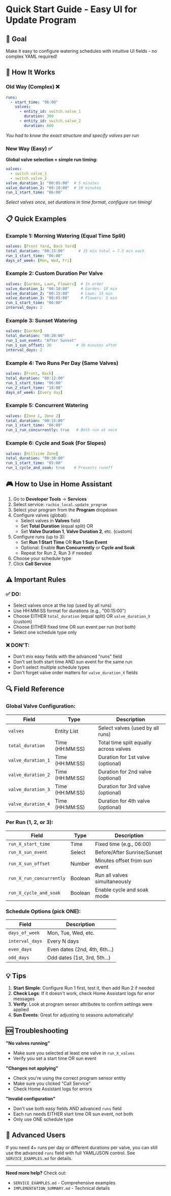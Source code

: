 # Quick Start Guide - Easy UI for Update Program

## 🎯 Goal
Make it easy to configure watering schedules with intuitive UI fields - no complex YAML required!

## 🔧 How It Works

### Old Way (Complex) ❌
```yaml
runs:
  - start_time: "06:00"
    valves:
      - entity_id: switch.valve_1
        duration: 300
      - entity_id: switch.valve_2
        duration: 600
```
*You had to know the exact structure and specify valves per run*

### New Way (Easy) ✅
**Global valve selection + simple run timing:**

```yaml
valves:
  - switch.valve_1
  - switch.valve_2
valve_duration_1: "00:05:00"  # 5 minutes
valve_duration_2: "00:10:00"  # 10 minutes
run_1_start_time: "06:00"
```
*Select valves once, set durations in time format, configure run timing!*

## 📋 Quick Examples

### Example 1: Morning Watering (Equal Time Split)
```yaml
valves: [Front Yard, Back Yard]
total_duration: "00:15:00"      # 15 min total = 7.5 min each
run_1_start_time: "06:00"
days_of_week: [Mon, Wed, Fri]
```

### Example 2: Custom Duration Per Valve
```yaml
valves: [Garden, Lawn, Flowers]  # In order
valve_duration_1: "00:10:00"     # Garden: 10 min
valve_duration_2: "00:15:00"     # Lawn: 15 min
valve_duration_3: "00:05:00"     # Flowers: 5 min
run_1_start_time: "06:00"
interval_days: 2
```

### Example 3: Sunset Watering
```yaml
valves: [Garden]
total_duration: "00:20:00"
run_1_sun_event: "After Sunset"
run_1_sun_offset: 30           # 30 minutes after
interval_days: 2
```

### Example 4: Two Runs Per Day (Same Valves)
```yaml
valves: [Front, Back]
total_duration: "00:12:00"
run_1_start_time: "06:00"
run_2_start_time: "18:00"
days_of_week: [Every day]
```

### Example 5: Concurrent Watering
```yaml
valves: [Zone 1, Zone 2]
total_duration: "00:15:00"
run_1_start_time: "06:00"
run_1_run_concurrently: true   # Both run at once
```

### Example 6: Cycle and Soak (For Slopes)
```yaml
valves: [Hillside Zone]
total_duration: "00:30:00"
run_1_start_time: "05:00"
run_1_cycle_and_soak: true    # Prevents runoff
```

## 🎮 How to Use in Home Assistant

1. Go to **Developer Tools** → **Services**
2. Select service: `rachio_local.update_program`
3. Select your program from the **Program** dropdown
4. Configure valves (global):
   - Select valves in **Valves** field
   - Set **Total Duration** (equal split) OR
   - Set **Valve Duration 1**, **Valve Duration 2**, etc. (custom)
5. Configure runs (up to 3):
   - Set **Run 1 Start Time** OR **Run 1 Sun Event**
   - Optional: Enable **Run Concurrently** or **Cycle and Soak**
   - Repeat for Run 2, Run 3 if needed
6. Choose your schedule type
7. Click **Call Service**

## ⚠️ Important Rules

### ✅ DO:
- Select valves once at the top (used by all runs)
- Use HH:MM:SS format for durations (e.g., "00:15:00")
- Choose EITHER `total_duration` (equal split) OR `valve_duration_X` (custom)
- Choose EITHER fixed time OR sun event per run (not both)
- Select one schedule type only

### ❌ DON'T:
- Don't mix easy fields with the advanced "runs" field
- Don't set both start time AND sun event for the same run
- Don't select multiple schedule types
- Don't forget valve order matters for `valve_duration_X` fields

## 🔍 Field Reference

### Global Valve Configuration:

| Field | Type | Description |
|-------|------|-------------|
| `valves` | Entity List | Select valves (used by all runs) |
| `total_duration` | Time (HH:MM:SS) | Total time split equally across valves |
| `valve_duration_1` | Time (HH:MM:SS) | Duration for 1st valve (optional) |
| `valve_duration_2` | Time (HH:MM:SS) | Duration for 2nd valve (optional) |
| `valve_duration_3` | Time (HH:MM:SS) | Duration for 3rd valve (optional) |
| `valve_duration_4` | Time (HH:MM:SS) | Duration for 4th valve (optional) |

### Per Run (1, 2, or 3):

| Field | Type | Description |
|-------|------|-------------|
| `run_X_start_time` | Time | Fixed time (e.g., 06:00) |
| `run_X_sun_event` | Select | Before/After Sunrise/Sunset |
| `run_X_sun_offset` | Number | Minutes offset from sun event |
| `run_X_run_concurrently` | Boolean | Run all valves simultaneously |
| `run_X_cycle_and_soak` | Boolean | Enable cycle and soak mode |

### Schedule Options (pick ONE):

| Field | Description |
|-------|-------------|
| `days_of_week` | Mon, Tue, Wed, etc. |
| `interval_days` | Every N days |
| `even_days` | Even dates (2nd, 4th, 6th...) |
| `odd_days` | Odd dates (1st, 3rd, 5th...) |

## 💡 Tips

1. **Start Simple**: Configure Run 1 first, test it, then add Run 2 if needed
2. **Check Logs**: If it doesn't work, check Home Assistant logs for error messages
3. **Verify**: Look at program sensor attributes to confirm settings were applied
4. **Sun Events**: Great for adjusting to seasons automatically!

## 🆘 Troubleshooting

**"No valves running"**
- Make sure you selected at least one valve in `run_X_valves`
- Verify you set a start time OR sun event

**"Changes not applying"**
- Check you're using the correct program sensor entity
- Make sure you clicked "Call Service"
- Check Home Assistant logs for errors

**"Invalid configuration"**
- Don't use both easy fields AND advanced `runs` field
- Each run needs EITHER start time OR sun event, not both
- Only use ONE schedule type

## 🚀 Advanced Users

If you need 4+ runs per day or different durations per valve, you can still use the advanced `runs` field with full YAML/JSON control. See `SERVICE_EXAMPLES.md` for details.

---

**Need more help?** Check out:
- `SERVICE_EXAMPLES.md` - Comprehensive examples
- `IMPLEMENTATION_SUMMARY.md` - Technical details
